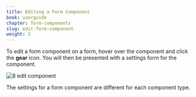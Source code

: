 ```yaml
---
title: Editing a Form Component
book: userguide
chapter: form-components
slug: edit-form-component
weight: 2
---
```

To edit a form component on a form, hover over the component and click the **gear** icon. You will then be presented with a settings form for the component.

![8 edit component](https://cloud.githubusercontent.com/assets/13321142/13097266/30a2854c-d4e5-11e5-8238-7f91b4dd6039.png)

The settings for a form component are different for each component type.
